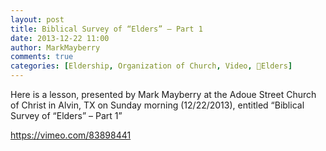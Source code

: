 ```yaml
---
layout: post
title: Biblical Survey of “Elders” – Part 1
date: 2013-12-22 11:00
author: MarkMayberry
comments: true
categories: [Eldership, Organization of Church, Video, Elders]
---
```

Here is a lesson, presented by Mark Mayberry at the Adoue Street Church of Christ in Alvin, TX on Sunday morning (12/22/2013), entitled “Biblical Survey of “Elders” – Part 1”

https://vimeo.com/83898441
